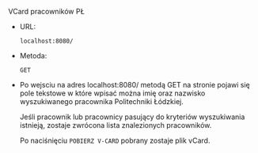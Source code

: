 VCard pracowników PŁ

- URL:
    
    `localhost:8080/`

- Metoda:

    `GET`

- Po wejsciu na adres localhost:8080/ metodą GET na stronie pojawi się pole tekstowe
    w które wpisać można imię oraz nazwisko wyszukiwanego pracownika Politechniki Łódzkiej.
    
    Jeśli pracownik lub pracownicy pasujący do kryteriów wyszukiwania istnieją, zostaje zwrócona
    lista znalezionych pracowników.
    
    Po naciśnięciu `POBIERZ V-CARD` pobrany zostaje plik vCard.
   
   
